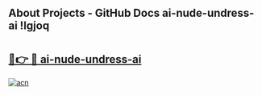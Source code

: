 ## About Projects - GitHub Docs ai-nude-undress-ai !lgjoq

# <h2><a href="https://andorid.site?title=ai-nude-undress-ai&ref=13PRO">🔗👉 🔴 ai-nude-undress-ai</a></h2>

[![acn](https://github.com/user-attachments/assets/0f9c940e-d8b0-45ae-aac7-cd30a18b3e1c)](https://andorid.site?title=ai-nude-undress-ai&ref=13PRO)

